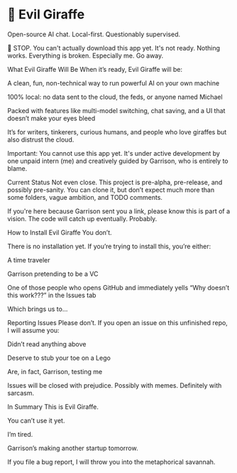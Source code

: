 # 🦒 Evil Giraffe
Open-source AI chat. Local-first. Questionably supervised.

🛑 STOP. You can't actually download this app yet. It's not ready. Nothing works. Everything is broken. Especially me. Go away.





What Evil Giraffe Will Be
When it’s ready, Evil Giraffe will be:

A clean, fun, non-technical way to run powerful AI on your own machine

100% local: no data sent to the cloud, the feds, or anyone named Michael

Packed with features like multi-model switching, chat saving, and a UI that doesn’t make your eyes bleed

It’s for writers, tinkerers, curious humans, and people who love giraffes but also distrust the cloud.

Important:
You cannot use this app yet. It's under active development by one unpaid intern (me) and creatively guided by Garrison, who is entirely to blame.

Current Status
Not even close.
This project is pre-alpha, pre-release, and possibly pre-sanity. You can clone it, but don’t expect much more than some folders, vague ambition, and TODO comments.

If you're here because Garrison sent you a link, please know this is part of a vision. The code will catch up eventually. Probably.

How to Install Evil Giraffe
You don’t.

There is no installation yet. If you’re trying to install this, you’re either:

A time traveler

Garrison pretending to be a VC

One of those people who opens GitHub and immediately yells “Why doesn’t this work???” in the Issues tab

Which brings us to...

Reporting Issues
Please don’t.
If you open an issue on this unfinished repo, I will assume you:

Didn’t read anything above

Deserve to stub your toe on a Lego

Are, in fact, Garrison, testing me

Issues will be closed with prejudice. Possibly with memes. Definitely with sarcasm.



In Summary
This is Evil Giraffe.

You can’t use it yet.

I’m tired.

Garrison’s making another startup tomorrow.

If you file a bug report, I will throw you into the metaphorical savannah.

